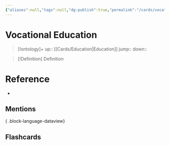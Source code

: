 ```yaml
---
{"aliases":null,"tags":null,"dg-publish":true,"permalink":"/cards/vocational-education/","dgPassFrontmatter":true}
---
```


# Vocational Education

> [!ontology]+
> up:: [[Cards/Education\|Education]]
> jump:: 
> down:: 

> [!Definition] Definition

# Reference

- 

## Mentions


{ .block-language-dataview}

## Flashcards